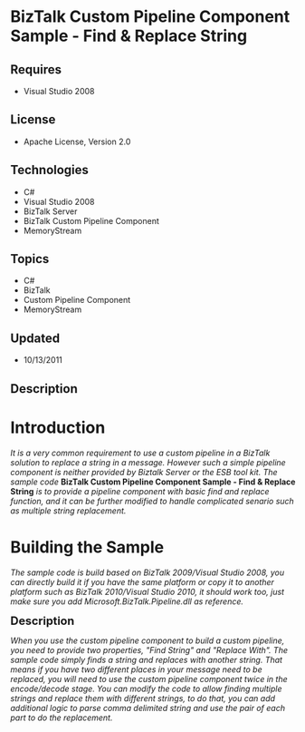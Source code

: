 # BizTalk Custom Pipeline Component Sample - Find & Replace String
## Requires
- Visual Studio 2008
## License
- Apache License, Version 2.0
## Technologies
- C#
- Visual Studio 2008
- BizTalk Server
- BizTalk Custom Pipeline Component
- MemoryStream
## Topics
- C#
- BizTalk
- Custom Pipeline Component
- MemoryStream
## Updated
- 10/13/2011
## Description

<h1>Introduction</h1>
<p><em>It is a very common requirement to use a custom pipeline in a BizTalk solution to replace a string in a message. However such a simple pipeline component is neither provided by Biztalk Server or the ESB tool kit. The sample code
</em><strong>BizTalk Custom Pipeline Component Sample - Find &amp; Replace String</strong><em> is to provide a pipeline component with basic find and replace function, and it can be further modified to handle complicated senario such as multiple string replacement.
<br>
</em></p>
<h1><span>Building the Sample</span></h1>
<p><em>The sample code is build based on BizTalk 2009/Visual Studio 2008, you can directly build it if you have the same platform or copy it to another platform such as BizTalk 2010/</em><em>Visual Studio
</em><em>2010, it should work too, just make sure you add Microsoft.BizTalk.Pipeline.dll as reference.</em></p>
<p><span style="font-size:20px; font-weight:bold">Description</span></p>
<p><em>When you use the custom pipeline component to build a custom pipeline, you need to provide two properties, &quot;Find String&quot; and &quot;Replace With&quot;.
</em><em>The sample code simply finds a string and replaces with another string. That means if you have two different places in your message need to be replaced, you will need to use the custom pipeline component twice in the encode/decode stage. You can modify
 the code to allow finding multiple strings and replace them with different strings, to do that, you can add additional logic to parse comma delimited string and use the pair of each part to do the replacement.</em><em>&nbsp;
<br>
</em></p>
